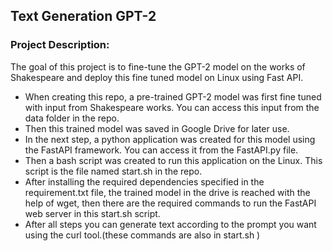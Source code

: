 ## Text Generation GPT-2
### Project Description:
The goal of this project is to fine-tune the GPT-2 model on the works of Shakespeare and deploy this fine tuned model on Linux using Fast API. 

- When creating this repo, a pre-trained GPT-2 model was first fine tuned with input from Shakespeare works. You can access this input from the data folder in the repo.
- Then this trained model was saved in Google Drive for later use.
- In the next step, a python application was created for this model using the FastAPI framework. You can access it from the FastAPI.py file.
- Then a bash script was created to run this application on the Linux. This script is the file named start.sh in the repo.
- After installing the required dependencies specified in the requirement.txt file, the trained model in the drive is reached with the help of wget, then there are the required commands to run the FastAPI web server in this start.sh script.
- After all steps you can generate text according to the prompt you want using the curl tool.(these commands are also in start.sh )
